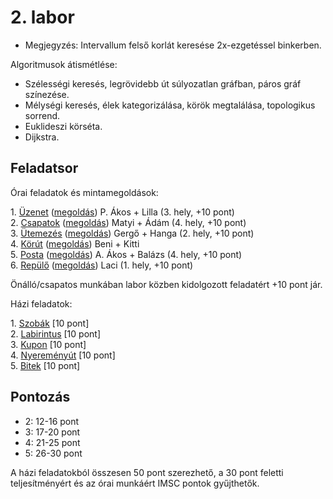 # 2\. labor

- Megjegyzés: Intervallum felső korlát keresése 2x-ezgetéssel binkerben.

Algoritmusok átismétlése:

- Szélességi keresés, legrövidebb út súlyozatlan gráfban, páros gráf színezése.
- Mélységi keresés, élek kategorizálása, körök megtalálása, topologikus sorrend.
- Euklideszi körséta.
- Dijkstra.

## Feladatsor

Órai feladatok és mintamegoldások:

1\. [Üzenet](./ora1-uzenet/) ([megoldás](./ora1-uzenet/uzenet.cpp)) P. Ákos + Lilla (3. hely, +10 pont)    
2\. [Csapatok](./ora2-csapatok/) ([megoldás](./ora2-csapatok/csapatok.cpp)) Matyi + Ádám (4. hely, +10 pont)  
3\. [Ütemezés](./ora3-utemezes/) ([megoldás](./ora3-utemezes/utemezes.cpp)) Gergő + Hanga (2. hely, +10 pont)  
4\. [Körút](./ora4-korut/) ([megoldás](./ora4-korut/korut.cpp)) Beni + Kitti  
5\. [Posta](./ora5-posta/) ([megoldás](./ora5-posta/posta.cpp)) A. Ákos + Balázs (4. hely, +10 pont)  
6\. [Repülő](./ora6-repulo/) ([megoldás](./ora6-repulo/repulo.cpp)) Laci (1. hely, +10 pont)  

Önálló/csapatos munkában labor közben kidolgozott feladatért +10 pont jár.

Házi feladatok:

1\. [Szobák](./hf1-szobak/) [10 pont]  
2\. [Labirintus](./hf2-labirintus/) [10 pont]  
3\. [Kupon](./hf3-kupon/) [10 pont]  
4\. [Nyereményút](./hf4-nyeremenyut/) [10 pont]  
5\. [Bitek](./hf5-bitek/)  [10 pont]

## Pontozás

- 2: 12-16 pont
- 3: 17-20 pont
- 4: 21-25 pont
- 5: 26-30 pont

A házi feladatokból összesen 50 pont szerezhető, a 30 pont feletti teljesítményért és az órai munkáért IMSC pontok gyűjthetők.

